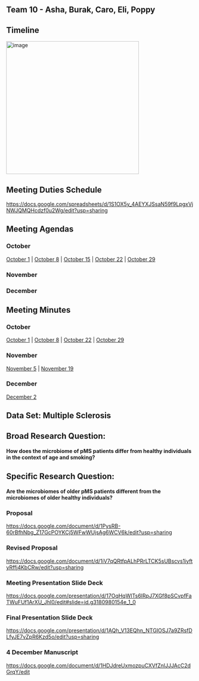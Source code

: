 

## Team 10 - Asha, Burak, Caro, Eli, Poppy

## Timeline

<img width="356" alt="image" src="https://github.com/user-attachments/assets/7da94dbe-f3e4-4ac3-bab5-985ad9433049" />

## Meeting Duties Schedule
https://docs.google.com/spreadsheets/d/1S1OX5y_4AEYXJSsaN59f9LpgxVjNWJQMQHcdzf0u2Wg/edit?usp=sharing

## Meeting Agendas

### October

[October 1](./Agenda/10_01_Agenda_2.pdf) | [October 8](./Agenda/10_08_Agenda_3.pdf) | [October 15](./Agenda/10_15_Agenda_4.pdf) | [October 22](./Agenda/10_22_Agenda_5.pdf) | [October 29](./Agenda/10_29_Agenda_6.pdf)

### November

### December

## Meeting Minutes

### October

[October 1](./Meeting%20Minutes/11_5_Meeting_7) | [October 8](./Meeting%20Minutes/10_08_Meeting_3.pdf) | [October 22](./Meeting%20Minutes/10_22_Meeting_5.pdf) | [October 29](./Meeting%20Minutes/10_29_Meeting_6.pdf)

### November

[November 5](./Meeting%20Minutes/10_01_Meeting_2.pdf) | [November 19](./Meeting%20Minutes/10_08_Meeting_3.pdf)

### December

[December 2](./Meeting%20Minutes/12_02_Meeting_11)

## Data Set: Multiple Sclerosis

## Broad Research Question: 
#### How does the microbiome of pMS patients differ from healthy individuals in the context of age and smoking?

## Specific Research Question: 
#### Are the microbiomes of older pMS patients different from the microbiomes of older healthy individuals?

### Proposal
https://docs.google.com/document/d/1PysRB-60rBfhNbg_Z17GcPOYKCj5WFwWUjsAg6WCV6k/edit?usp=sharing

### Revised Proposal
https://docs.google.com/document/d/1iV7qQRtfpALhPRrLTCK5sUBscvs1iyftyRffj4KbCRw/edit?usp=sharing

### Meeting Presentation Slide Deck
https://docs.google.com/presentation/d/17OqHqWITs6IRpJ7XGf8pSCvpfFaTWuFUf1ArXU_JhI0/edit#slide=id.g3180980154e_1_0

### Final Presentation Slide Deck
https://docs.google.com/presentation/d/1AQh_V13EQhn_NTGIOSJ7a9ZRsfDLfyJE7vZpR6Kzd5o/edit?usp=sharing

### 4 December Manuscript
[https://docs.google.com/document/d/1HDJdreUxmozpuCXVfZnlJJJAcC2dGrqY/edit
](https://docs.google.com/document/d/1p-lznWlYvkr-R6OdV3ogunJJFHOQc7qOIC91pVjLIbI/edit?usp=sharing)
